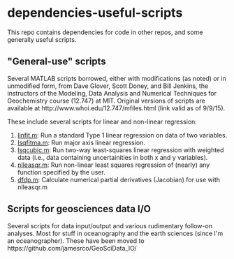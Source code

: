 # dependencies-useful-scripts
This repo contains dependencies for code in other repos, and some generally useful scripts.
<h2>"General-use" scripts</h2>
Several MATLAB scripts borrowed, either with modifications (as noted) or in unmodified form, from Dave Glover, Scott Doney, and Bill Jenkins, the instructors of the Modeling, Data Analysis and Numerical Techniques for Geochemistry course (12.747) at MIT. Original versions of scripts are available at http://www.whoi.edu/12.747/mfiles.html (link valid as of 9/9/15).

These include several scripts for linear and non-linear regression:

1. [linfit.m](https://github.com/jamesrco/dependencies-useful-scripts/blob/master/linfit.m): Run a standard Type 1 linear regression on data of two variables.
2. [lsqfitma.m](https://github.com/jamesrco/dependencies-useful-scripts/blob/master/lsqfitma.m): Run major axis linear regression.
3. [lsqcubic.m](https://github.com/jamesrco/dependencies-useful-scripts/blob/master/lsqcubic.m): Run two-way least-squares linear regression with weighted data (i.e., data containing uncertainities in both x and y variables).
4. [nlleasqr.m](https://github.com/jamesrco/dependencies-useful-scripts/blob/master/nlleasqr.m): Run non-linear least squares regression of (nearly) any function specified by the user.
5. [dfdp.m](https://github.com/jamesrco/dependencies-useful-scripts/blob/master/dfdp.m): Calculate numerical partial derivatives (Jacobian) for use with nlleasqr.m

<h2>Scripts for geosciences data I/O</h2>
Several scripts for data input/output and various rudimentary follow-on analyses. Most for stuff in oceanography and the earth sciences (since I'm an oceanographer). These have been moved to https://github.com/jamesrco/GeoSciData_IO/
